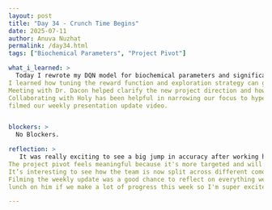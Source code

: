 ```yaml
---
layout: post  
title: "Day 34 - Crunch Time Begins"  
date: 2025-07-11
author: Anuva Nuzhat  
permalink: /day34.html  
tags: ["Biochemical Parameters", "Project Pivot"]  

what_i_learned: >  
  Today I rewrote my DQN model for biochemical parameters and significantly improved its accuracy from 30% to 55%.  
I learned how tuning the reward function and exploration strategy can greatly affect performance in reinforcement learning.  
Meeting with Dr. Dacon helped clarify the new project direction and how to align our goals with demographic-specific analysis.  
Collaborating with Holy has been helpful in narrowing our focus to hypertension and biochemical changes across age and sex groups. We also
filmed our weekly presentation update video.


blockers: >  
  No Blockers.  

reflection: >  
   It was really exciting to see a big jump in accuracy after working hard to refine the model.  
The project pivot feels meaningful because it's more targeted and will likely lead to more insightful results.  
It’s interesting to see how the team is now split across different comorbidities and demographic explorations, which makes our research broader.  
Filming the weekly update was a good chance to reflect on everything we’ve accomplished and where we’re headed next. Dr. Dacon promised us
lunch on him if we make a lot of progress this week so I'm super excited. 

---
```

